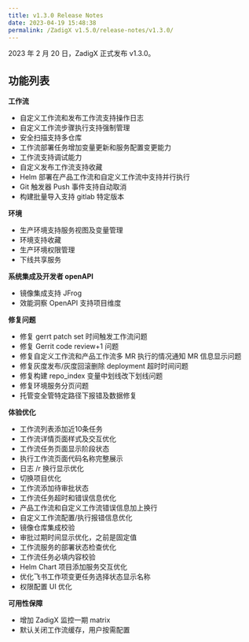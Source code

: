```yaml
---
title: v1.3.0 Release Notes
date: 2023-04-19 15:48:38
permalink: /ZadigX v1.5.0/release-notes/v1.3.0/
---
```



2023 年 2 月 20 日，ZadigX 正式发布 v1.3.0。

## 功能列表

**工作流**
- 自定义工作流和发布工作流支持操作日志
- 自定义工作流步骤执行支持强制管理
- 安全扫描支持多仓库
- 工作流部署任务增加变量更新和服务配置变更能力
- 工作流支持调试能力
- 自定义发布工作流支持收藏
- Helm 部署在产品工作流和自定义工作流中支持并行执行
- Git 触发器 Push 事件支持自动取消
- 构建批量导入支持 gitlab 特定版本

**环境**
- 生产环境支持服务视图及变量管理
- 环境支持收藏
- 生产环境权限管理
- 下线共享服务 

**系统集成及开发者 openAPI**
- 镜像集成支持 JFrog
- 效能洞察 OpenAPI 支持项目维度

**修复问题**
- 修复 gerrt patch set 时间触发工作流问题
- 修复 Gerrit  code review+1 问题
- 修复自定义工作流和产品工作流多 MR 执行的情况通知 MR 信息显示问题
- 修复灰度发布/灰度回滚删除 deployment 超时时间问题
- 修复构建 repo_index 变量中划线改下划线问题
- 修复环境服务分页问题
- 托管变全管特定路径下报错及数据修复

**体验优化**
- 工作流列表添加近10条任务
- 工作流详情页面样式及交互优化
- 工作流任务页面显示阶段状态
- 执行工作流页面代码名称完整展示
- 日志 /r 换行显示优化
- 切换项目优化
- 工作流添加待审批状态
- 工作流任务超时和错误信息优化
- 产品工作流和自定义工作流错误信息加上换行
- 自定义工作流配置/执行报错信息优化
- 镜像仓库集成校验
- 审批过期时间显示优化，之前是固定值
- 工作流服务的部署状态检查优化
- 工作流任务必填内容校验
- Helm Chart 项目添加服务交互优化
- 优化飞书工作项变更任务选择状态显示名称
- 权限配置 UI 优化

**可用性保障**
- 增加 ZadigX 监控一期 matrix
- 默认关闭工作流缓存，用户按需配置
